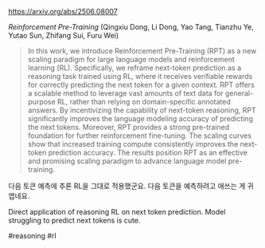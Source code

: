 https://arxiv.org/abs/2506.08007

*Reinforcement Pre-Training* (Qingxiu Dong, Li Dong, Yao Tang, Tianzhu Ye, Yutao Sun, Zhifang Sui, Furu Wei)

> In this work, we introduce Reinforcement Pre-Training (RPT) as a new scaling paradigm for large language models and reinforcement learning (RL). Specifically, we reframe next-token prediction as a reasoning task trained using RL, where it receives verifiable rewards for correctly predicting the next token for a given context. RPT offers a scalable method to leverage vast amounts of text data for general-purpose RL, rather than relying on domain-specific annotated answers. By incentivizing the capability of next-token reasoning, RPT significantly improves the language modeling accuracy of predicting the next tokens. Moreover, RPT provides a strong pre-trained foundation for further reinforcement fine-tuning. The scaling curves show that increased training compute consistently improves the next-token prediction accuracy. The results position RPT as an effective and promising scaling paradigm to advance language model pre-training.

다음 토큰 예측에 추론 RL을 그대로 적용했군요. 다음 토큰을 예측하려고 애쓰는 게 귀엽네요.

<english>
Direct application of reasoning RL on next token prediction. Model struggling to predict next tokens is cute.
</english>

#reasoning #rl 